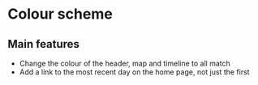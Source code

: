 # Colour scheme

## Main features

* Change the colour of the header, map and timeline to all match
* Add a link to the most recent day on the home page, not just the first
